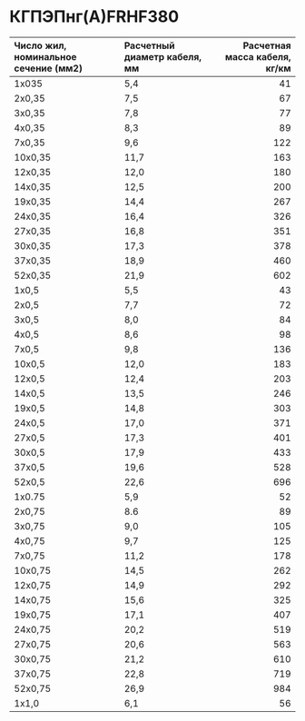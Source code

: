 # КГПЭПнг(А)FRHF380

|  Число жил, номинальное сечение (мм2)   | Расчетный диаметр кабеля, мм   |   Расчетная масса кабеля, кг/км |
|:----------------------------------------|:-------------------------------|--------------------------------:|
| 1x035                                   | 5,4                            |                              41 |
| 2x0,35                                  | 7,5                            |                              67 |
| 3x0,35                                  | 7,8                            |                              77 |
| 4x0,35                                  | 8,3                            |                              89 |
| 7x0,35                                  | 9,6                            |                             122 |
| 10x0,35                                 | 11,7                           |                             163 |
| 12x0,35                                 | 12,0                           |                             180 |
| 14x0,35                                 | 12,5                           |                             200 |
| 19x0,35                                 | 14,4                           |                             267 |
| 24x0,35                                 | 16,4                           |                             326 |
| 27x0,35                                 | 16,8                           |                             351 |
| 30x0,35                                 | 17,3                           |                             378 |
| 37x0,35                                 | 18,9                           |                             460 |
| 52x0,35                                 | 21,9                           |                             602 |
| 1x0,5                                   | 5,5                            |                              43 |
| 2x0,5                                   | 7,7                            |                              72 |
| 3x0,5                                   | 8,0                            |                              84 |
| 4x0,5                                   | 8,6                            |                              98 |
| 7x0,5                                   | 9,8                            |                             136 |
| 10x0,5                                  | 12,0                           |                             183 |
| 12x0,5                                  | 12,4                           |                             203 |
| 14x0,5                                  | 13,5                           |                             246 |
| 19x0,5                                  | 14,8                           |                             303 |
| 24x0,5                                  | 17,0                           |                             371 |
| 27x0,5                                  | 17,3                           |                             401 |
| 30x0,5                                  | 17,9                           |                             433 |
| 37x0,5                                  | 19,6                           |                             528 |
| 52x0,5                                  | 22,6                           |                             696 |
| 1x0.75                                  | 5,9                            |                              52 |
| 2x0,75                                  | 8.6                            |                              89 |
| 3x0,75                                  | 9,0                            |                             105 |
| 4x0,75                                  | 9,7                            |                             125 |
| 7x0,75                                  | 11,2                           |                             178 |
| 10x0,75                                 | 14,5                           |                             262 |
| 12x0,75                                 | 14,9                           |                             292 |
| 14x0,75                                 | 15,6                           |                             325 |
| 19x0,75                                 | 17,1                           |                             407 |
| 24x0,75                                 | 20,2                           |                             519 |
| 27x0,75                                 | 20,6                           |                             563 |
| 30x0,75                                 | 21,2                           |                             610 |
| 37x0,75                                 | 22,8                           |                             719 |
| 52x0,75                                 | 26,9                           |                             984 |
| 1x1,0                                   | 6,1                            |                              56 |